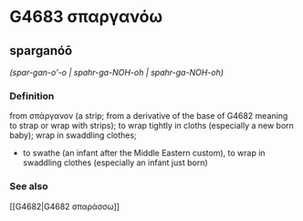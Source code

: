 # G4683 σπαργανόω

## sparganóō

_(spar-gan-o'-o | spahr-ga-NOH-oh | spahr-ga-NOH-oh)_

### Definition

from σπάργανον (a strip; from a derivative of the base of G4682 meaning to strap or wrap with strips); to wrap tightly in cloths (especially a new born baby); wrap in swaddling clothes; 

- to swathe (an infant after the Middle Eastern custom), to wrap in swaddling clothes (especially an infant just born)

### See also

[[G4682|G4682 σπαράσσω]]
